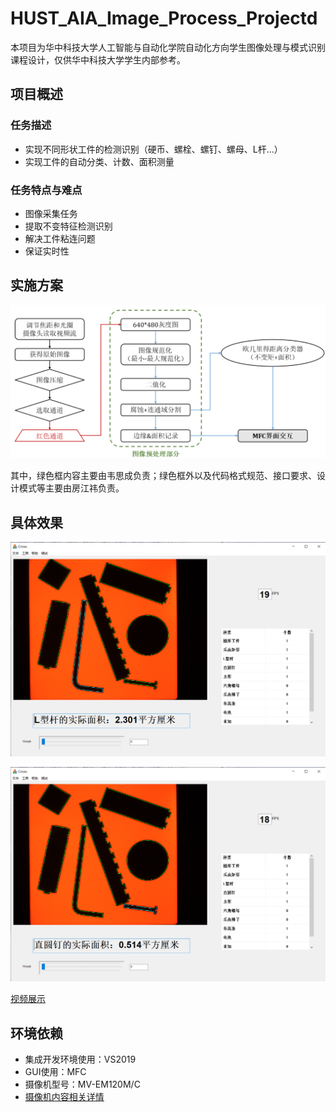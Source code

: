 # HUST_AIA_Image_Process_Projectd

本项目为华中科技大学人工智能与自动化学院自动化方向学生图像处理与模式识别课程设计，仅供华中科技大学学生内部参考。

## 项目概述

### 任务描述

- 实现不同形状工件的检测识别（硬币、螺栓、螺钉、螺母、L杆...）
- 实现工件的自动分类、计数、面积测量

### 任务特点与难点

* 图像采集任务
* 提取不变特征检测识别
* 解决工件粘连问题
* 保证实时性

## 实施方案

![总体方案](./asset/img/fig1.png)



其中，绿色框内容主要由韦思成负责；绿色框外以及代码格式规范、接口要求、设计模式等主要由房江祎负责。

## 具体效果

![效果](./asset/img/fig2.png)

![效果](./asset/img/fig3.png)

[视频展示](https://www.bilibili.com/video/BV1bL4y157g3/)

## 环境依赖
- 集成开发环境使用：VS2019
- GUI使用：MFC
- 摄像机型号：MV-EM120M/C
- [摄像机内容相关详情](http://www.xamv.com/Products/mvemxlqzwg.html)
